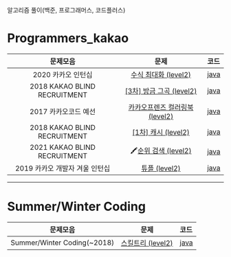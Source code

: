 알고리즘 풀이(백준, 프로그래머스, 코드플러스)

# Programmers_kakao

| 문제모음 | 문제 | 코드 |
|:---:|:---:|:---|
| 2020 카카오 인턴십 | [수식 최대화 (level2)](https://programmers.co.kr/learn/courses/30/lessons/67257) | [java](https://github.com/hyunwlee-dev/problem-solving/blob/master/programmers/kakao/Maximizingformulas.java) |
| 2018 KAKAO BLIND RECRUITMENT | [[3차] 방금 그곡 (level2)](https://programmers.co.kr/learn/courses/30/lessons/17683) | [java](https://github.com/hyunwlee-dev/problem-solving/blob/master/programmers/kakao/ThatSongJustNow.java) |
| 2017 카카오코드 예선 | [카카오프렌즈 컬러링북 (level2)](https://programmers.co.kr/learn/courses/30/lessons/1829) | [java](https://github.com/hyunwlee-dev/problem-solving/blob/master/programmers/kakao/ColoringBook.java) |
| 2018 KAKAO BLIND RECRUITMENT | [[1차] 캐시 (level2)](https://programmers.co.kr/learn/courses/30/lessons/17680) | [java](https://github.com/hyunwlee-dev/problem-solving/blob/master/programmers/kakao/Cache.java) |
| 2021 KAKAO BLIND RECRUITMENT | 🖍[순위 검색 (level2)](https://programmers.co.kr/learn/courses/30/lessons/72412) | [java](https://github.com/hyunwlee-dev/problem-solving/blob/master/programmers/kakao/RankingSearching.java) |
| 2019 카카오 개발자 겨울 인턴십 | [튜플 (level2)](https://programmers.co.kr/learn/courses/30/lessons/64065) | [java](https://github.com/hyunwlee-dev/problem-solving/blob/master/programmers/kakao/Tuple.java) |
---
# Summer/Winter Coding

| 문제모음 | 문제 | 코드 |
|:---:|:---:|:---|
| Summer/Winter Coding(~2018) | [스킬트리 (level2)](https://programmers.co.kr/learn/courses/30/lessons/49993) | [java](https://github.com/hyunwlee-dev/problem-solving/blob/master/programmers/summerWinter/SkillTree.java) |